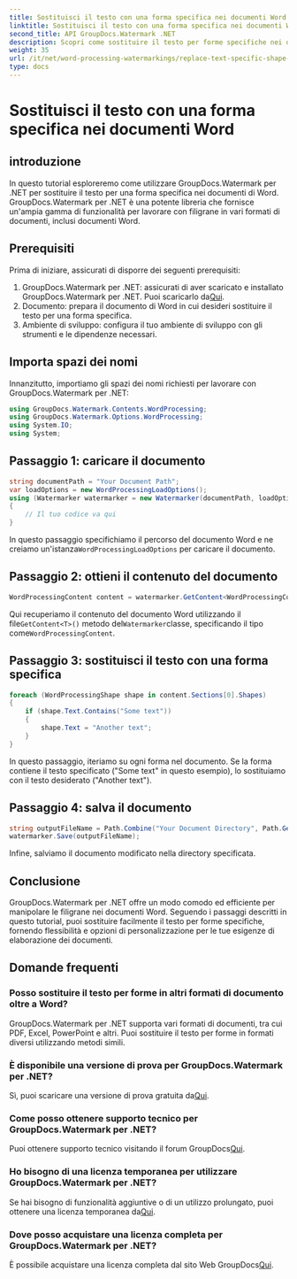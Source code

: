 ```yaml
---
title: Sostituisci il testo con una forma specifica nei documenti Word
linktitle: Sostituisci il testo con una forma specifica nei documenti Word
second_title: API GroupDocs.Watermark .NET
description: Scopri come sostituire il testo per forme specifiche nei documenti Word utilizzando GroupDocs.Watermark per .NET. Segui il nostro tutorial passo dopo passo.
weight: 35
url: /it/net/word-processing-watermarkings/replace-text-specific-shape-word-docs/
type: docs
---
```

# Sostituisci il testo con una forma specifica nei documenti Word

## introduzione
In questo tutorial esploreremo come utilizzare GroupDocs.Watermark per .NET per sostituire il testo per una forma specifica nei documenti di Word. GroupDocs.Watermark per .NET è una potente libreria che fornisce un'ampia gamma di funzionalità per lavorare con filigrane in vari formati di documenti, inclusi documenti Word.
## Prerequisiti
Prima di iniziare, assicurati di disporre dei seguenti prerequisiti:
1.  GroupDocs.Watermark per .NET: assicurati di aver scaricato e installato GroupDocs.Watermark per .NET. Puoi scaricarlo da[Qui](https://releases.groupdocs.com/Watermark/net/).
2. Documento: prepara il documento di Word in cui desideri sostituire il testo per una forma specifica.
3. Ambiente di sviluppo: configura il tuo ambiente di sviluppo con gli strumenti e le dipendenze necessari.

## Importa spazi dei nomi
Innanzitutto, importiamo gli spazi dei nomi richiesti per lavorare con GroupDocs.Watermark per .NET:
```csharp
using GroupDocs.Watermark.Contents.WordProcessing;
using GroupDocs.Watermark.Options.WordProcessing;
using System.IO;
using System;
```
## Passaggio 1: caricare il documento
```csharp
string documentPath = "Your Document Path";
var loadOptions = new WordProcessingLoadOptions();
using (Watermarker watermarker = new Watermarker(documentPath, loadOptions))
{
    // Il tuo codice va qui
}
```
 In questo passaggio specifichiamo il percorso del documento Word e ne creiamo un'istanza`WordProcessingLoadOptions` per caricare il documento.
## Passaggio 2: ottieni il contenuto del documento
```csharp
WordProcessingContent content = watermarker.GetContent<WordProcessingContent>();
```
 Qui recuperiamo il contenuto del documento Word utilizzando il file`GetContent<T>()` metodo del`Watermarker`classe, specificando il tipo come`WordProcessingContent`.
## Passaggio 3: sostituisci il testo con una forma specifica
```csharp
foreach (WordProcessingShape shape in content.Sections[0].Shapes)
{
    if (shape.Text.Contains("Some text"))
    {
        shape.Text = "Another text";
    }
}
```
In questo passaggio, iteriamo su ogni forma nel documento. Se la forma contiene il testo specificato ("Some text" in questo esempio), lo sostituiamo con il testo desiderato ("Another text").
## Passaggio 4: salva il documento
```csharp
string outputFileName = Path.Combine("Your Document Directory", Path.GetFileName(documentPath));
watermarker.Save(outputFileName);
```
Infine, salviamo il documento modificato nella directory specificata.

## Conclusione
GroupDocs.Watermark per .NET offre un modo comodo ed efficiente per manipolare le filigrane nei documenti Word. Seguendo i passaggi descritti in questo tutorial, puoi sostituire facilmente il testo per forme specifiche, fornendo flessibilità e opzioni di personalizzazione per le tue esigenze di elaborazione dei documenti.
## Domande frequenti
### Posso sostituire il testo per forme in altri formati di documento oltre a Word?
GroupDocs.Watermark per .NET supporta vari formati di documenti, tra cui PDF, Excel, PowerPoint e altri. Puoi sostituire il testo per forme in formati diversi utilizzando metodi simili.
### È disponibile una versione di prova per GroupDocs.Watermark per .NET?
 Sì, puoi scaricare una versione di prova gratuita da[Qui](https://releases.groupdocs.com/).
### Come posso ottenere supporto tecnico per GroupDocs.Watermark per .NET?
Puoi ottenere supporto tecnico visitando il forum GroupDocs[Qui](https://forum.groupdocs.com/c/watermark/19).
### Ho bisogno di una licenza temporanea per utilizzare GroupDocs.Watermark per .NET?
 Se hai bisogno di funzionalità aggiuntive o di un utilizzo prolungato, puoi ottenere una licenza temporanea da[Qui](https://purchase.groupdocs.com/temporary-license/).
### Dove posso acquistare una licenza completa per GroupDocs.Watermark per .NET?
 È possibile acquistare una licenza completa dal sito Web GroupDocs[Qui](https://purchase.groupdocs.com/buy).